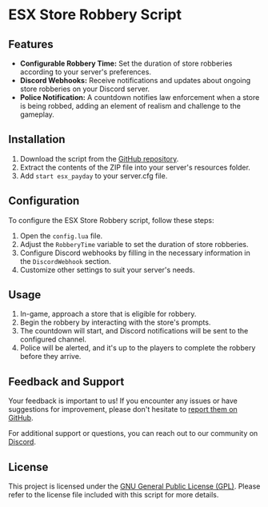 # ESX Store Robbery Script

## Features

- **Configurable Robbery Time:** Set the duration of store robberies according to your server's preferences.
- **Discord Webhooks:** Receive notifications and updates about ongoing store robberies on your Discord server.
- **Police Notification:** A countdown notifies law enforcement when a store is being robbed, adding an element of realism and challenge to the gameplay.

## Installation

1. Download the script from the [GitHub repository](https://github.com/Zaps6000/esx_payday).
2. Extract the contents of the ZIP file into your server's resources folder.
3. Add `start esx_payday` to your server.cfg file.

## Configuration

To configure the ESX Store Robbery script, follow these steps:

1. Open the `config.lua` file.
2. Adjust the `RobberyTime` variable to set the duration of store robberies.
3. Configure Discord webhooks by filling in the necessary information in the `DiscordWebhook` section.
4. Customize other settings to suit your server's needs.

## Usage

1. In-game, approach a store that is eligible for robbery.
2. Begin the robbery by interacting with the store's prompts.
3. The countdown will start, and Discord notifications will be sent to the configured channel.
4. Police will be alerted, and it's up to the players to complete the robbery before they arrive.

## Feedback and Support

Your feedback is important to us! If you encounter any issues or have suggestions for improvement, please don't hesitate to [report them on GitHub](https://github.com/Zaps6000/esx_payday/issues).

For additional support or questions, you can reach out to our community on [Discord](https://discord.gg/cfxdev).


## License

This project is licensed under the [GNU General Public License (GPL)](https://www.gnu.org/licenses/gpl-3.0.en.html). Please refer to the license file included with this script for more details.


